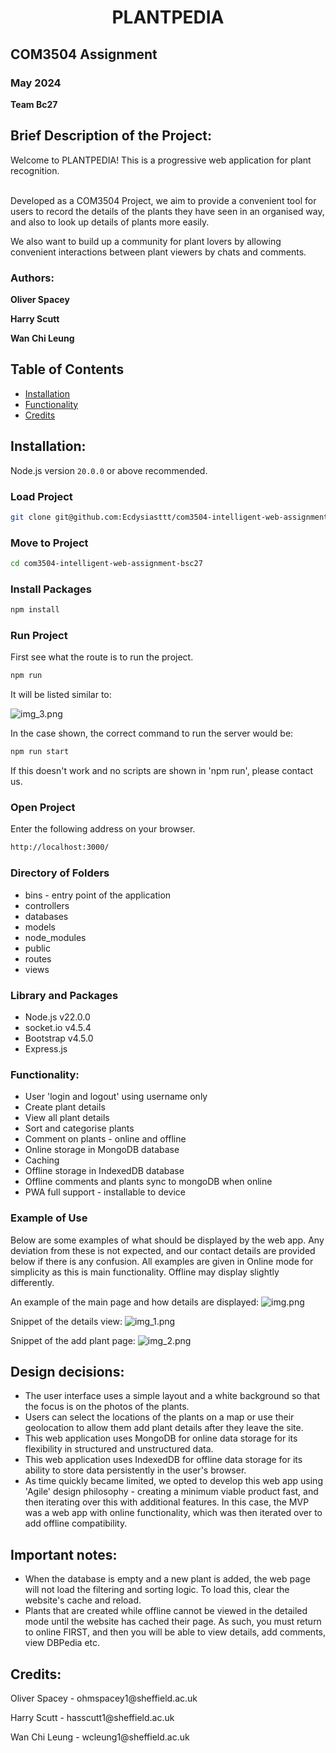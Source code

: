 # <h1 align="center">PLANTPEDIA</h1> 

## COM3504 Assignment 
### May 2024
<p><b>Team Bc27</p></b>

## Brief Description of the Project:
<p>Welcome to PLANTPEDIA! This is a progressive web application for plant recognition. </p>
<br>Developed as a COM3504 Project, we aim to provide a convenient tool for users to record the details of the plants they have seen in an organised way, and also to look up details of plants more easily.</br>
<p>We also want to build up a community for plant lovers by allowing convenient interactions between plant viewers by chats and comments.</p>


### Authors:
<p><b>Oliver Spacey</p></b>
<p><b>Harry Scutt</p></b>
<p><b>Wan Chi Leung</p></b>


## Table of Contents

- [Installation](#installation)
- [Functionality](#functionality)
- [Credits](#credits)


## Installation:

Node.js version `20.0.0` or above recommended.

### Load Project

```bash
git clone git@github.com:Ecdysiasttt/com3504-intelligent-web-assignment-bsc27.git
```

### Move to Project

```bash
cd com3504-intelligent-web-assignment-bsc27
```

### Install Packages

```bash
npm install
```

### Run Project

First see what the route is to run the project.
```bash
npm run
```
It will be listed similar to:

![img_3.png](img_3.png)

In the case shown, the correct command to run the server would be:
```bash
npm run start
```

If this doesn't work and no scripts are shown in 'npm run', please contact us.

### Open Project

Enter the following address on your browser.

```bash
http://localhost:3000/
```

### Directory of Folders

- bins - entry point of the application
- controllers
- databases
- models
- node_modules
- public
- routes
- views

### Library and Packages

- Node.js v22.0.0
- socket.io v4.5.4
- Bootstrap v4.5.0
- Express.js

### Functionality:

- User 'login and logout' using username only
- Create plant details
- View all plant details
- Sort and categorise plants
- Comment on plants - online and offline
- Online storage in MongoDB database
- Caching 
- Offline storage in IndexedDB database
- Offline comments and plants sync to mongoDB when online
- PWA full support - installable to device

### Example of Use

Below are some examples of what should be displayed by the web app. Any deviation from these is not expected, and our contact details are provided below if there is any confusion.
All examples are given in Online mode for simplicity as this is main functionality. Offline may display slightly differently.

An example of the main page and how details are displayed:
![img.png](img.png)

Snippet of the details view:
![img_1.png](img_1.png)

Snippet of the add plant page:
![img_2.png](img_2.png)

## Design decisions:
- The user interface uses a simple layout and a white background so that the focus is on the photos of the plants.
- Users can select the locations of the plants on a map or use their geolocation to allow them add plant details after they leave the site.
- This web application uses MongoDB for online data storage for its flexibility in structured and unstructured data.
- This web application uses IndexedDB for offline data storage for its ability to store data persistently in the user's browser.
- As time quickly became limited, we opted to develop this web app using 'Agile' design philosophy - creating a minimum viable product fast, and then iterating over this with additional features. In this case, the MVP was a web app with online functionality, which was then iterated over to add offline compatibility. 


## Important notes:
- When the database is empty and a new plant is added, the web page will not load the filtering and sorting logic. To load this, clear the website's cache and reload.
- Plants that are created while offline cannot be viewed in the detailed mode until the website has cached their page. As such, you must return to online FIRST, and then you will be able to view details, add comments, view DBPedia etc.



## Credits:
<p>Oliver Spacey - ohmspacey1@sheffield.ac.uk</p>
<p>Harry Scutt - hasscutt1@sheffield.ac.uk</p>
<p>Wan Chi Leung - wcleung1@sheffield.ac.uk</p>

